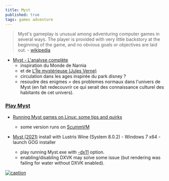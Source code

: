 ```yaml
---
title: Myst
published: true
tags: games adventure
---
```

> Myst's gameplay is unusual among adventuring computer games in several ways. The player is provided with very little backstory at the beginning of the game, and no obvious goals or objectives are laid out. - [wikipedia](https://en.wikipedia.org/wiki/Myst) 

- [Myst - L'analyse complète](https://www.youtube.com/watch?v=1xMSNMrlJ0s)
	- inspiration du Monde de Narnia
    - et de [L'Île mystérieuse (Jules Verne)](https://fr.wikipedia.org/wiki/L%27%C3%8Ele_myst%C3%A9rieuse)
    - circulation dans les ages inspirée du park disney ?
    - resoudre des enigmes = des problemes normaux dans l'univers de Myst (en fait redecouvrir ce qui serait des connaissance culturel des habitants de cet univers).

### [Play Myst](https://www.reddit.com/r/myst/comments/15j3pdh/confused_on_which_version_of_myst_i_should_play/)

- [Running Myst games on Linux: some tips and quirks ](https://www.reddit.com/r/myst/comments/n3jra6/running_myst_games_on_linux_some_tips_and_quirks/)
	- some version runs on [ScummVM](https://www.scummvm.org/compatibility/)

- [Myst (2021)](https://adventuregamers.com/articles/view/myst-2021) install with Lustris Wine (System 8.0.2) - Windows 7 x64 - launch GOG installer
	- play  running Myst.exe with [-dx11](https://appdb.winehq.org/objectManager.php?sClass=version&iId=40229#knownbugs) option.
    - enabling/disabling DXVK may solve some issue (but rendering was failing for water without DXVK enabled).

[![caption](https://external-content.duckduckgo.com/iu/?u=https%3A%2F%2Fcdn.wccftech.com%2Fwp-content%2Fuploads%2F2021%2F08%2Fmyst-remakeHD-scaled.jpg&f=1&nofb=1&ipt=85912b5061d51d9c770da34940ecb028281490c1a6def7d39321f804832f0c9e&ipo=images)](https://duckduckgo.com/?t=lm&q=myst&iax=images&ia=images&iai=https%3A%2F%2Fcdn.wccftech.com%2Fwp-content%2Fuploads%2F2021%2F08%2Fmyst-remakeHD-scaled.jpg)
